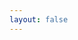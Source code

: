 ```yaml
---
layout: false
---
```


<script setup>
import { useData } from 'vitepress'

const { params } = useData()
</script>

<WorkflowVisualizer :showSidebar="false" :hideHeader="true" :initialWorkflow="params.workflow" />